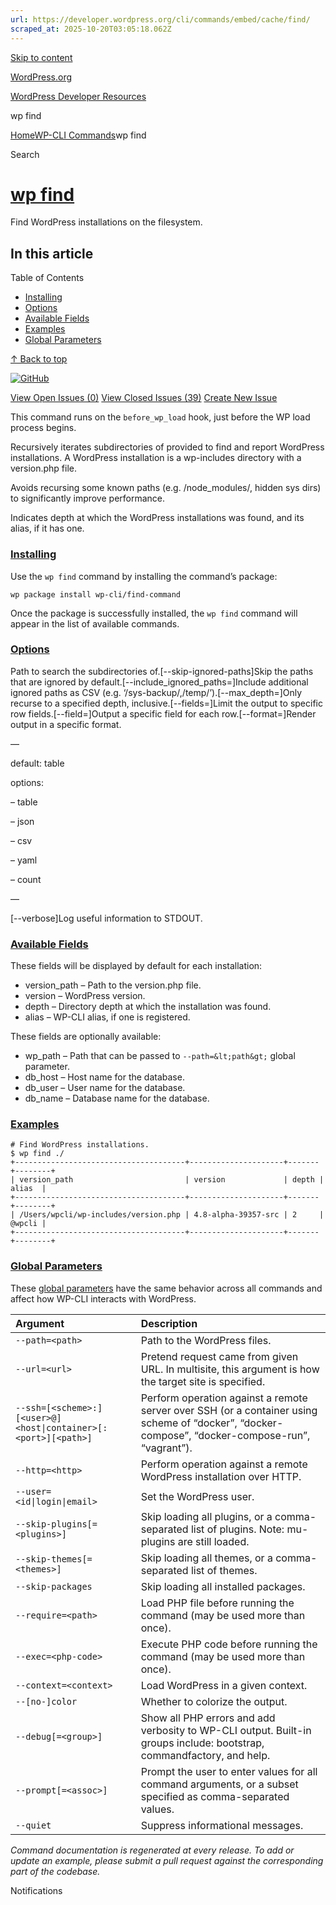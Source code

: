 ```yaml
---
url: https://developer.wordpress.org/cli/commands/embed/cache/find/
scraped_at: 2025-10-20T03:05:18.062Z
---
```


[Skip to content](https://developer.wordpress.org/cli/commands/find/#wp--skip-link--target)

[WordPress.org](https://wordpress.org/)

[WordPress Developer Resources](https://developer.wordpress.org/)

wp find


[Home](https://developer.wordpress.org/)[WP-CLI Commands](https://developer.wordpress.org/cli/commands/)wp find

Search

# [wp find](https://developer.wordpress.org/cli/commands/find/)

Find WordPress installations on the filesystem.

## In this article

Table of Contents

- [Installing](https://developer.wordpress.org/cli/commands/find/#installing)
- [Options](https://developer.wordpress.org/cli/commands/find/#options)
- [Available Fields](https://developer.wordpress.org/cli/commands/find/#available-fields)
- [Examples](https://developer.wordpress.org/cli/commands/find/#examples)
- [Global Parameters](https://developer.wordpress.org/cli/commands/find/#global-parameters)

[↑ Back to top](https://developer.wordpress.org/cli/commands/find/#wp--skip-link--target)

[![GitHub](https://make.wordpress.org/cli/wp-content/plugins/wporg-cli/assets/images/github-mark.svg)](https://github.com/wp-cli/find-command)

[View Open Issues (0)](https://github.com/login?return_to=%2Fissues%3Fq%3Dlabel%3Acommand%3Afind+sort%3Aupdated-desc+org%3Awp-cli+is%3Aopen) [View Closed Issues (39)](https://github.com/login?return_to=%2Fissues%3Fq%3Dlabel%3Acommand%3Afind+sort%3Aupdated-desc+org%3Awp-cli+is%3Aclosed) [Create New Issue](https://github.com/wp-cli/find-command/issues/new)

This command runs on the `before_wp_load` hook, just before the WP load process begins.

Recursively iterates subdirectories of provided <path> to find and report WordPress installations. A WordPress installation is a wp-includes directory with a version.php file.

Avoids recursing some known paths (e.g. /node\_modules/, hidden sys dirs) to significantly improve performance.

Indicates depth at which the WordPress installations was found, and its alias, if it has one.

### [Installing](https://developer.wordpress.org/cli/commands/find/\#installing)

Use the `wp find` command by installing the command’s package:

```
wp package install wp-cli/find-command
```

Once the package is successfully installed, the `wp find` command will appear in the list of available commands.

### [Options](https://developer.wordpress.org/cli/commands/find/\#options)

<path>Path to search the subdirectories of.\[--skip-ignored-paths\]Skip the paths that are ignored by default.\[--include\_ignored\_paths=<paths>\]Include additional ignored paths as CSV (e.g. ‘/sys-backup/,/temp/’).\[--max\_depth=<max-depth>\]Only recurse to a specified depth, inclusive.\[--fields=<fields>\]Limit the output to specific row fields.\[--field=<field>\]Output a specific field for each row.\[--format=<format>\]Render output in a specific format.

—

default: table

options:

– table

– json

– csv

– yaml

– count

—

\[--verbose\]Log useful information to STDOUT.

### [Available Fields](https://developer.wordpress.org/cli/commands/find/\#available-fields)

These fields will be displayed by default for each installation:

- version\_path – Path to the version.php file.
- version – WordPress version.
- depth – Directory depth at which the installation was found.
- alias – WP-CLI alias, if one is registered.

These fields are optionally available:

- wp\_path – Path that can be passed to `--path=&lt;path&gt;` global parameter.
- db\_host – Host name for the database.
- db\_user – User name for the database.
- db\_name – Database name for the database.

### [Examples](https://developer.wordpress.org/cli/commands/find/\#examples)

```
# Find WordPress installations.
$ wp find ./
+--------------------------------------+---------------------+-------+--------+
| version_path                         | version             | depth | alias  |
+--------------------------------------+---------------------+-------+--------+
| /Users/wpcli/wp-includes/version.php | 4.8-alpha-39357-src | 2     | @wpcli |
+--------------------------------------+---------------------+-------+--------+

```

### [Global Parameters](https://developer.wordpress.org/cli/commands/find/\#global-parameters)

These [global parameters](https://make.wordpress.org/cli/handbook/config/) have the same behavior across all commands and affect how WP-CLI interacts with WordPress.

| **Argument** | **Description** |
| :-- | :-- |
| `--path=<path>` | Path to the WordPress files. |
| `--url=<url>` | Pretend request came from given URL. In multisite, this argument is how the target site is specified. |
| `--ssh=[<scheme>:][<user>@]<host\|container>[:<port>][<path>]` | Perform operation against a remote server over SSH (or a container using scheme of “docker”, “docker-compose”, “docker-compose-run”, “vagrant”). |
| `--http=<http>` | Perform operation against a remote WordPress installation over HTTP. |
| `--user=<id\|login\|email>` | Set the WordPress user. |
| `--skip-plugins[=<plugins>]` | Skip loading all plugins, or a comma-separated list of plugins. Note: mu-plugins are still loaded. |
| `--skip-themes[=<themes>]` | Skip loading all themes, or a comma-separated list of themes. |
| `--skip-packages` | Skip loading all installed packages. |
| `--require=<path>` | Load PHP file before running the command (may be used more than once). |
| `--exec=<php-code>` | Execute PHP code before running the command (may be used more than once). |
| `--context=<context>` | Load WordPress in a given context. |
| `--[no-]color` | Whether to colorize the output. |
| `--debug[=<group>]` | Show all PHP errors and add verbosity to WP-CLI output. Built-in groups include: bootstrap, commandfactory, and help. |
| `--prompt[=<assoc>]` | Prompt the user to enter values for all command arguments, or a subset specified as comma-separated values. |
| `--quiet` | Suppress informational messages. |

_Command documentation is regenerated at every release. To add or update an example, please submit a pull request against the corresponding part of the codebase._

Notifications